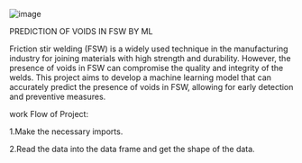 ![image](https://github.com/Namog0916/Prediction-of-Voids-in-FSW-by-Machine-Learning-Project/assets/126410835/96cd5851-14c6-46b3-a79c-2869b437396b|width=100)


 PREDICTION OF VOIDS IN FSW BY ML

Friction stir welding (FSW) is a widely used technique in the manufacturing industry for joining materials with high strength and durability. However, the presence of voids in FSW can compromise the quality and integrity of the welds. This project aims to develop a machine learning model that can accurately predict the presence of voids in FSW, allowing for early detection and preventive measures.

work Flow of Project:

1.Make the necessary imports.

2.Read the data into the data frame and get the shape of the data.
